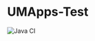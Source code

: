 # UMApps-Test

![Java CI](https://github.com/umapps/UMApps-Test/workflows/Java%20CI/badge.svg?branch=master)